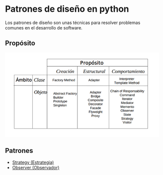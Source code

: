 # Patrones de diseño en python

Los patrones de diseño son unas técnicas para resolver problemas comunes en el desarrollo de software.

## Propósito
![Propósito](images/proposito.png)

## Patrones
* [Strategy (Estrategia)](strategy/README.md)
* [Observer (Observador)](observer/README.md)
